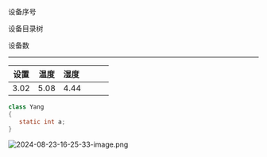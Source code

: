 设备序号

设备目录树

设备数

---

| 设置   | 温度   | 湿度   |     |     |     |
|:----:|:----:|:---- | --- | --- | --- |
| 3.02 | 5.08 | 4.44 |     |     |     |

```java
class Yang 
{
   static int a;
}
```

<body>
<div>

</div>
</body>

![2024-08-23-16-25-33-image.png](/asm.github.io/images/2024-08-23-16-25-33-image.png)
